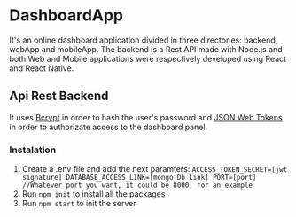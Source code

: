 # DashboardApp #
It's an online dashboard application divided in three directories: backend, webApp and mobileApp. The backend is a Rest API made with Node.js and both Web and Mobile applications were respectively developed using React and React Native.

## Api Rest Backend ##
It uses [Bcrypt](https://www.npmjs.com/package/bcrypt) in order to hash the user's password and [JSON Web Tokens](https://jwt.io/) in order to authorizate access to the dashboard panel.

### Instalation ###
1. Create a .env file and add the next paramters:
`
ACCESS_TOKEN_SECRET=[jwt signature]
DATABASE_ACCESS_LINK=[mongo Db Link]
PORT=[port] //Whatever port you want, it could be 8000, for an example
`
2. Run `npm init` to install all the packages
3. Run `npm start` to init the server

